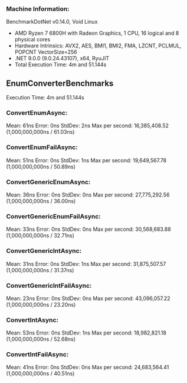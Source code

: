 ### Machine Information:
BenchmarkDotNet v0.14.0, Void Linux
- AMD Ryzen 7 6800H with Radeon Graphics, 1 CPU, 16 logical and 8 physical cores
- Hardware Intrinsics: AVX2, AES, BMI1, BMI2, FMA, LZCNT, PCLMUL, POPCNT VectorSize=256
- .NET 9.0.0 (9.0.24.43107), x64, RyuJIT
- Total Execution Time: 4m and 51.144s

## EnumConverterBenchmarks
Execution Time: 4m and 51.144s
### ConvertEnumAsync:
Mean: 61ns
Error: 0ns
StdDev: 2ns
Max per second: 16,385,408.52 (1,000,000,000ns / 61.03ns)
### ConvertEnumFailAsync:
Mean: 51ns
Error: 0ns
StdDev: 1ns
Max per second: 19,649,567.78 (1,000,000,000ns / 50.89ns)
### ConvertGenericEnumAsync:
Mean: 36ns
Error: 0ns
StdDev: 0ns
Max per second: 27,775,292.56 (1,000,000,000ns / 36.00ns)
### ConvertGenericEnumFailAsync:
Mean: 33ns
Error: 0ns
StdDev: 0ns
Max per second: 30,568,683.88 (1,000,000,000ns / 32.71ns)
### ConvertGenericIntAsync:
Mean: 31ns
Error: 0ns
StdDev: 1ns
Max per second: 31,875,507.57 (1,000,000,000ns / 31.37ns)
### ConvertGenericIntFailAsync:
Mean: 23ns
Error: 0ns
StdDev: 0ns
Max per second: 43,096,057.22 (1,000,000,000ns / 23.20ns)
### ConvertIntAsync:
Mean: 53ns
Error: 0ns
StdDev: 1ns
Max per second: 18,982,821.18 (1,000,000,000ns / 52.68ns)
### ConvertIntFailAsync:
Mean: 41ns
Error: 0ns
StdDev: 0ns
Max per second: 24,683,564.41 (1,000,000,000ns / 40.51ns)